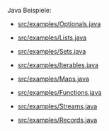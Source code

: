 <!-- check-out single branch from repo:
        git clone -b b12 --single-branch https://github.com/sgra64/se1.play.git
 -->

Java Beispiele:

- [src/examples/Optionals.java](src/examples/Optionals.java)

- [src/examples/Lists.java](src/examples/Lists.java)

- [src/examples/Sets.java](src/examples/Sets.java)

- [src/examples/Iterables.java]()

- [src/examples/Maps.java](src/examples/Maps.java)

- [src/examples/Functions.java](src/examples/Functions.java)

- [src/examples/Streams.java](src/examples/Streams.java)

- [src/examples/Records.java](src/examples/Records.java)


<!-- 
Follow steps for completing this assignment.

 1. [Getting Started](#1-getting-started)                       

 2. [Sourcing the Project](#2-sourcing-the-project)             

 3. [Building the Application](#3-building-the-application)     (1 Pt)

 4. [Running the Application](#4-running-the-application)       (1 Pt)

 5. [Running JUnit Tests](#5-running-junit-tests)               (1 Pt)

 6. [Generating Javadoc](#6-generating-javadoc)                 (1 Pt)

 7. [Packaging the Application](#7-packaging-the-application)   

 8. [Running the Packaged Application](#8-running-the-packaged-application) (1 Pt)

 9. [How does *Build* work?](#9-how-does-build-work)            (1 Pt)


&nbsp;
## 1. Getting started

Make sure to have the [Java-JDK](https://www.oracle.com/java/technologies/downloads/)
version <b>21</b> (LTS, long-term support) installed and all tools show the same version.

Open a terminal and run:

```
java --version          ; the Java VM
javac --version         ; the Java Compiler
javadoc --version       ; the Javadoc processor
jar --version           ; the Java archiver to package .jar files
```

Same version for all Java tools, 21 or higher:

```
java 21 2023-09-19 LTS      ; Java VM
...
javac 21
javadoc 21
jar 21
```

Create a Java project with following structure.
Source code is in a dirctory called *src*.
Unit tests are in dirctory called *tests*.

```sh
--<se1.play>:
 |
 +-- README.md                          # project markup file (this file)
 |
 | # directory with files to source the project:
 +--<.env>
 |   +-- project.sh, init.classpath, init.project, init.gitignore
 |
 | # VSCode project configuration:
 +--<.vscode>
 |   +-- settings.json                  # project-specific VSCode settings
 |   +-- launch.json                    # Java/Debug launch configurtions
 |   +-- launch_terminal.sh             # terminal launch configurtions
 |
 +--<.git>                              # local git repository
 +-- .gitignore                         # files with patterns to ignore by git
 |
 | # libraries/modules needed by the project:
 +--<libs>
 |   +--<junit>                         # JUnit .jar files
 |   |   +-- apiguardian-api-1.1.2.jar, junit-platform-commons-1.9.3.jar,
 |   |   +-- junit-jupiter-api-5.9.3.jar, opentest4j-1.2.0.jar
 |   +--<jacoco>                        # Code coverage .jar files
 |   |   +-- jacocoagent.jar  jacococli.jar
 |   +--<jackson>                       # JSON library for Java
 |   |   +-- jackson-annotations-2.13.0.jar, jackson-databind-2.13.0.jar,
 |   |       jackson-core-2.13.0.jar
 |   +-- junit-platform-console-standalone-1.9.2.jar    # JUnit runtime
 |
 | # source code:
 +--<src>                       # Java source code
 |   +-- module-info.java           # module defintion file
 |   +--<application>               # Java package 'application'
 |       +-- package-info.java      # 'application'-package defintion
 |       +-- Application.java       # main application program with main()
 |
 +--<resources>                 # non-Java source code, mainly configuration
 |   +-- application.properties     # properties file for running the application
 |   +-- logging.properties         # logging properties
 |   +--<META-INF>                  # jar-packaging information
 |       +-- MANIFEST.MF            # jar-manifest file with main class
 |
 +--<tests>                     # Unit-test source code separated from src/main
 |   +--<application>               # mirrored package structure
 |       +-- Application_0_always_pass_Tests.java   # initial JUnit-test
 |
 | # generated artefacts, compiled classes:
 +--<bin>
 |   +-- application-1.0.0-SNAPSHOT.jar # executable .jar file (main artefact)
 |   +--<classes>                       # compiled Java classes (.class files)
 |   |   +-- module-info.class          # compiled module-info class
 |   |   +--<application>               # compiled 'application' package
 |   |       +-- package-info.class
 |   |       +-- Application.class
 |   |
 |   +--<test-classes>              # compiled test classes
 |       +--<application>
 |           +-- Application_0_always_pass_Tests.class
 |
```


&nbsp;
## 2. Sourcing the Project

Sourcing the project means to set up the project environment:

```sh
source .env/project.sh
```

Executing script
[project.sh](https://gitlab.bht-berlin.de/sgraupner/setup.se2/-/blob/main/.env/project.sh?ref_type=heads)
sets
[*environment variables*](https://opensource.com/article/19/8/what-are-environment-variables),
creates local project files for *VS Code* and *eclipse* IDE and sets some
[*aliases*](https://opensource.com/article/19/7/bash-aliases) and
[*functions*](https://linuxize.com/post/bash-functions):

```
setting the project environment
 - environment variables:
    - CLASSPATH
    - MODULEPATH
    - JDK_JAVAC_OPTIONS
    - JDK_JAVADOC_OPTIONS
    - JUNIT_OPTIONS
 - files created:
    - .env/.classpath
    - .classpath
    - .project
    - .gitignore
 - functions and aliases created:
    - aliases: mk, build, wipe, clean
    - functions: make, show, cmd, copy
//
project environment is set (use 'wipe' to reset)
```

All files and environment variables can be reset with the `wipe` command
(and rebuild with `source .env/project.sh`).

Make sure files are in the proper place. Open a terminal and navigate
to the project directory:

```sh
find src tests resources
```

Output:

```
src
src/application
src/application/Application.java
src/application/package-info.java
src/module-info.java
tests
tests/application
tests/application/Application_0_always_pass_Tests.java
resources
resources/application.properties
resources/logging.properties
resources/META-INF
resources/META-INF/MANIFEST.MF
```


&nbsp;
## 3. Building the Application

The [*Build-Process*](https://www.techbin.com/searchsoftwarequality/definition/build)
consists of operations such as:

 - compile source code

 - compile tests

 - build javadocs

 - package the application as '.jar' file

Command `show` shows operations that are available for the *Build-Process*:

```sh
show
show --all
```

```
source | project:
  source .env/project.sh

classpath:
  echo $CLASSPATH | tr "[;:]" "\n"

compile:
  javac $(find src/main -name '*.java') -d bin/classes; \
  copy src/resources bin/resources

compile-tests:
  javac $(find src/tests -name '*.java') -d bin/test-classes; \
  copy src/resources bin/resources

resources:
  copy src/resources bin/resources

run:
  java application.Application

run-tests:
  java -jar libs/junit-platform-console-standalone-1.9.2.jar \
    $(eval echo $JUNIT_OPTIONS) --scan-class-path

javadoc:
  javadoc -d docs $(eval echo $JDK_JAVADOC_OPTIONS) \
    $(cd src/main; find . -type f | xargs dirname | uniq | cut -c 3-)

clean:
  rm -rf bin logs docs

wipe:
```

Execute build steps with the `build` or `mk` (make) command:

```sh
mk compile                        # compile source code
mk compile-tests                  # compile test code

mk clean compile compile-tests    # execute all commands in order
```

The last command is called a *clean build*. It clears the `bin` directory,
removes all content and re-compiles all source code.

The result is in the `bin` directory:

```sh
find bin
```

Output

```
bin
bin/classes
bin/classes/application
bin/classes/application/Application.class
bin/classes/application/Factorizer.class
bin/classes/application/package_info.class
bin/classes/module-info.class
bin/resources
bin/resources/application.properties
bin/resources/logging.properties
bin/test-classes
bin/test-classes/application
bin/test-classes/application/Application_0_always_pass_Tests.class
bin/test-classes/application/Factorizer_Tests.class
```


&nbsp;
## 4. Running the Application

After building the application, it can be run using the `run` command
and passing a number `n` to factorize.

```sh
mk run a b c
```

Output:

```
java application.Application a b c
Hello, Application
arg: a
arg: b
arg: c
done.
```


&nbsp;
## 5. Running JUnit Tests

[JUnit](https://www.codeflow.site/de/article/junit-assertions#_4_junit_5_assertions)
is a widely used framework for Unit-testing.

JUnit is available in the project through:

- libraries in [libs/junit](), e.g.
  [junit-jupiter-api-5.9.3.jar](https://mvnrepository.com/artifact/org.junit.jupiter/junit-jupiter-api)

- and the Test-Runner that executes JUnit tests
  [junit-platform-console-standalone-1.9.2.jar](https://mvnrepository.com/artifact/org.junit.platform/junit-platform-console-standalone)

Run JUnit-Tests in the IDE and in the terminal with:

```sh
mk compile-tests run-tests
```

Output:

```
├─ JUnit Jupiter ✔
│  └─ Application_0_always_pass_Tests ✔
│     ├─ test_001_always_pass() ✔
│     └─ test_002_always_pass() ✔
├─ JUnit Vintage ✔
└─ JUnit Platform Suite ✔

Test run finished after 181 ms
[         4 containers found      ]
[         0 containers skipped    ]
[         4 containers started    ]
[         0 containers aborted    ]
[         4 containers successful ]
[         0 containers failed     ]
[         2 tests found           ]
[         0 tests skipped         ]
[         2 tests started         ]
[         0 tests aborted         ]
[         2 tests successful      ]   <-- 5 tests successful
[         0 tests failed          ]   <-- 0 tests failed
done.
```

Run JUnit-Tests also in your IDE.


&nbsp;
## 6. Generating Javadoc

Build the javadoc for the project. Customize your name as author in
[package-info.java](https://gitlab.bht-berlin.de/sgraupner/setup.se2/-/blob/main/src/main/application/package-info.java?ref_type=heads).

```sh
mk javadoc
```

Output:

```
Loading source files for package application...
Constructing Javadoc information...
Creating destination directory: "docs\"
Building index for all the packages and classes...
Standard Doclet version 21+35-LTS-2513
Building tree for all the packages and classes...
Generating docs\se1_play\application\Application.html...
Generating docs\se1_play\application\package-summary.html...
Generating docs\se1_play\application\package-tree.html...
Generating docs\se1_play\module-summary.html...
Generating docs\overview-tree.html...
Building index for all classes...
Generating docs\allclasses-index.html...
Generating docs\allpackages-index.html...
Generating docs\index-all.html...
Generating docs\search.html...
Generating docs\index.html...
Generating docs\help-doc.html...
done.
```

Open `docs/index.html` in a browser.


&nbsp;
## 7. Packaging the Application

*Packaging* is part of the *Build-Process* in which a `.jar` file (jar: Java archive)
is created that contains all compiled classes and a
[MANIFEST.MF](https://gitlab.bht-berlin.de/sgraupner/setup.se2/-/blob/main/src/resources/META-INF/MANIFEST.MF?ref_type=heads) - file
that describes the class to execute (Main-Class: application.Application).

```sh
mk jar
```
or:
```sh
mk package
```

packages class files and creates the resulting `application-1.0.0-SNAPSHOT.jar`
in the `bin` directory.

```sh
ls -la bin
```

Output:

```
total 16
drwxr-xr-x 1 svgr2 Kein    0 Apr 14 21:55 .
drwxr-xr-x 1 svgr2 Kein    0 Apr 14 21:54 ..
-rw-r--r-- 1 svgr2 Kein 5397 Apr 14 21:55 application-1.0.0-SNAPSHOT.jar
drwxr-xr-x 1 svgr2 Kein    0 Apr 14 21:50 classes
drwxr-xr-x 1 svgr2 Kein    0 Apr 14 21:26 resources
drwxr-xr-x 1 svgr2 Kein    0 Apr 14 21:50 test-classes
```


&nbsp;
## 8. Running the Packaged Application

Test the jar-file with:

```sh
mk run-jar n=100 n=1000
```
or execute directly by java:
```sh
java -jar bin/application-1.0.0-SNAPSHOT.jar n=100 n=1000
```

Output:

```
java -jar bin/application-1.0.0-SNAPSHOT.jar n=100 n=1000
Hello, Application
arg: n=100
arg: n=1000
done.
```

The packaged .jar file can now be distributed.


&nbsp;
## 9. How does *Build* work?

In previous sections, commands `mk`, `make` or `build` were used to
perform the various steps of the build process.

For example:

```sh
make compile compile-tests    # or short: mk compile compile-tests
```

issues the commands to compile sources and tests using the Java compiler
`javac` plus copying resources over to bin:

```
  javac $(find src/main -name '*.java') -d bin/classes; \
  copy src/resources bin/resources
  javac $(find src/tests -name '*.java') -d bin/test-classes; \
  copy src/resources bin/resources
```

Similarly, the `javadoc` short command is used to build the Java
documentation:

```sh
build javadoc
```

issues the command for the Javadoc compiler to create the documentation
in the `docs` directory using values in the `JDK_JAVADOC_OPTIONS`
environment variable:

```
javadoc -d docs $(eval echo $JDK_JAVADOC_OPTIONS)
```

The full list of command short-cuts (`compile`, `compile-tests`) and
their executable, full commands can be seen with:

```sh
show --all                    # list all shorts and full commands
```

When the project is wiped:

```
build javadoc
build: command not found

wipe
wipe: command not found
```

Find answers to these quesitons:

1) Where do these magic commands: `make`, `mk`, `build`, `wipe`, etc. ?

1) Where are they defined?

1) What are they (installed programs, scripts, Java code, ... )?

1) In which programming language are they implemented?

1) What does the following fragment do?

    ```sh
    local module_jars=( $(find libs/*/ -name '*.jar' 2>/dev/null) )
    local entries=(
        "bin/classes"
        "bin/test-classes"
        "bin/resources"
        ${module_jars[@]}
    )

    [ "$(uname | grep 'CYGWIN\|MINGW')" ] && local sep=';' || local sep=':'

    if [ -z "$CLASSPATH" ]; then
        export CLASSPATH=""
        for entry in ${entries[@]}; do
            [ ! -z "$CLASSPATH" ] && CLASSPATH+=${sep}
            CLASSPATH+=$entry
        done
    fi
    ``` -->
